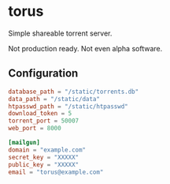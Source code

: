 # torus

Simple shareable torrent server.

Not production ready. Not even alpha software.

## Configuration

```toml
database_path = "/static/torrents.db"
data_path = "/static/data"
htpasswd_path = "/static/htpasswd"
download_token = 5
torrent_port = 50007
web_port = 8000

[mailgun]
domain = "example.com"
secret_key = "XXXXX"
public_key = "XXXXX"
email = "torus@example.com"
```
